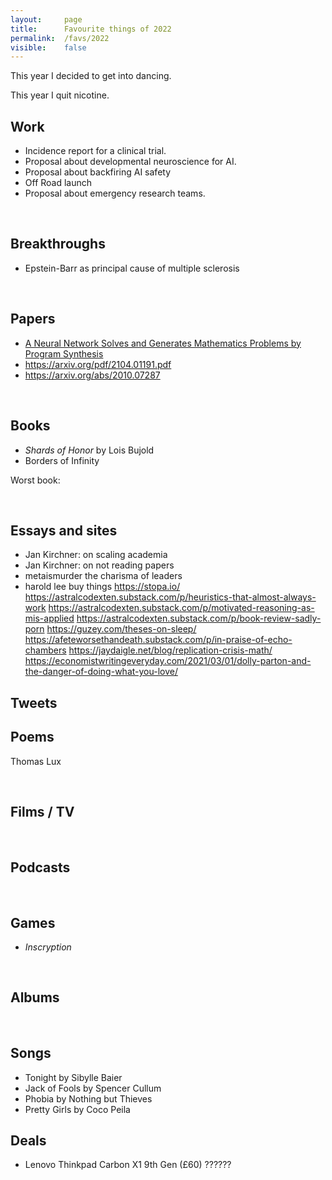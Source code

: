 ```yaml
---
layout:     page
title:      Favourite things of 2022
permalink:  /favs/2022
visible:    false
---
```


This year I decided to get into dancing.

This year I quit nicotine.



## Work

* Incidence report for a clinical trial.
* Proposal about developmental neuroscience for AI.
* Proposal about backfiring AI safety
* Off Road launch 
* Proposal about emergency research teams.

<br>

## Breakthroughs

* Epstein-Barr as principal cause of multiple sclerosis

<br>

## Papers

* [A Neural Network Solves and Generates Mathematics Problems by Program Synthesis](https://arxiv.org/abs/2112.15594)
* https://arxiv.org/pdf/2104.01191.pdf
* https://arxiv.org/abs/2010.07287


<br>

## Books

* _*Shards of Honor*_ by Lois Bujold
* Borders of Infinity


Worst book: 

<br>


## Essays and sites

* Jan Kirchner: on scaling academia
* Jan Kirchner: on not reading papers
* metaismurder the charisma of leaders
* harold lee buy things
https://stopa.io/
https://astralcodexten.substack.com/p/heuristics-that-almost-always-work
https://astralcodexten.substack.com/p/motivated-reasoning-as-mis-applied
https://astralcodexten.substack.com/p/book-review-sadly-porn
https://guzey.com/theses-on-sleep/
https://afeteworsethandeath.substack.com/p/in-praise-of-echo-chambers
https://jaydaigle.net/blog/replication-crisis-math/
https://economistwritingeveryday.com/2021/03/01/dolly-parton-and-the-danger-of-doing-what-you-love/

## Tweets



## Poems

Thomas Lux


<br>

## Films / TV




<br>

## Podcasts



<br>

## Games

* _Inscryption_


<br>

## Albums



<br>

## Songs

* Tonight by Sibylle Baier
* Jack of Fools by Spencer Cullum
* Phobia by Nothing but Thieves
* Pretty Girls by Coco Peila


## Deals

* Lenovo Thinkpad Carbon X1 9th Gen (£60) ?????? 
